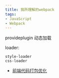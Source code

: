 ```yaml
---
title: 我所理解的webpack
tags:
- JavaScript
- Webpack
---
```



provideplugin
动态加载

loader:

    style-loader
    css-loader



- [前端代码打包优化](http://www.aliued.com/?p=4183)
